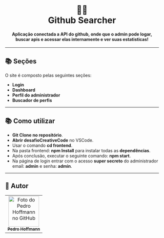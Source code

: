 <h1 align="center">
  🐱‍🏍<br>Github Searcher
</h1>

<h4 align="center">
    Aplicação conectada a API do github, onde que o admin 
pode logar, buscar apis e acessar elas internamente e ver suas estatisticas!
</h4>

---

## 📚 Seções

O site é composto pelas seguintes seções:

- **Login**
- **Dashboard**
- **Perfil do administrador**
- **Buscador de perfis**

---

## 📚 Como utilizar

- **Git Clone no repositório**.
- **Abrir desafioCreativeCode** no VSCode.
- Usar o comando **cd frontend**.
- Na pasta frontend: **npm Install** para instalar todas as **dependências**.
- Após conclusão, executar o seguinte comando: **npm start**.
- Na página de login entrar com o acesso **super secreto** do administrador email: **admin** e senha: **admin**.

---

## 🚀 Autor<br>

<table>
  <tr>
    <td align="center">
      <a href="https://github.com/Pehoffmann">
        <img src="https://avatars.githubusercontent.com/u/74218914?v=4" width="100px;" alt="Foto do Pedro Hoffmann no GitHub"/><br>
        <sub>
          <b>Pedro Hoffmann</b>
        </sub>
      </a><br>
    </td>
  </tr>
</table>

